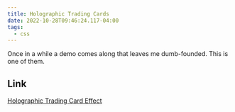 ```yaml
---
title: Holographic Trading Cards
date: 2022-10-28T09:46:24.117-04:00
tags:
  - css
---
```


Once in a while a demo comes along that leaves me dumb-founded. This is one of them.

## Link

[Holographic Trading Card Effect](https://css-tricks.com/holographic-trading-card-effect/)
